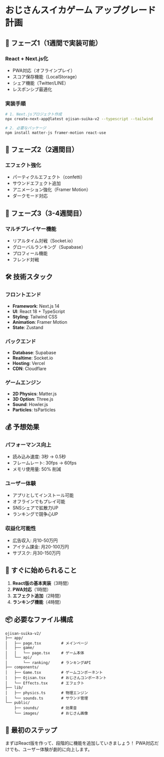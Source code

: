 # おじさんスイカゲーム アップグレード計画

## 📅 フェーズ1（1週間で実装可能）
### React + Next.js化
- PWA対応（オフラインプレイ）
- スコア保存機能（LocalStorage）
- シェア機能（Twitter/LINE）
- レスポンシブ最適化

### 実装手順
```bash
# 1. Next.jsプロジェクト作成
npx create-next-app@latest ojisan-suika-v2 --typescript --tailwind

# 2. 必要なパッケージ
npm install matter-js framer-motion react-use
```

## 📅 フェーズ2（2週間目）
### エフェクト強化
- パーティクルエフェクト（confetti）
- サウンドエフェクト追加
- アニメーション強化（Framer Motion）
- ダークモード対応

## 📅 フェーズ3（3-4週間目）
### マルチプレイヤー機能
- リアルタイム対戦（Socket.io）
- グローバルランキング（Supabase）
- プロフィール機能
- フレンド対戦

## 🛠️ 技術スタック

### フロントエンド
- **Framework**: Next.js 14
- **UI**: React 18 + TypeScript
- **Styling**: Tailwind CSS
- **Animation**: Framer Motion
- **State**: Zustand

### バックエンド
- **Database**: Supabase
- **Realtime**: Socket.io
- **Hosting**: Vercel
- **CDN**: Cloudflare

### ゲームエンジン
- **2D Physics**: Matter.js
- **3D Option**: Three.js
- **Sound**: Howler.js
- **Particles**: tsParticles

## 💰 予想効果

### パフォーマンス向上
- 読み込み速度: 3秒 → 0.5秒
- フレームレート: 30fps → 60fps
- メモリ使用量: 50% 削減

### ユーザー体験
- アプリとしてインストール可能
- オフラインでもプレイ可能
- SNSシェアで拡散力UP
- ランキングで競争心UP

### 収益化可能性
- 広告収入: 月10-50万円
- アイテム課金: 月20-100万円
- サブスク: 月30-150万円

## 🚀 すぐに始められること

1. **React版の基本実装**（3時間）
2. **PWA対応**（1時間）
3. **エフェクト追加**（2時間）
4. **ランキング機能**（4時間）

## 📦 必要なファイル構成

```
ojisan-suika-v2/
├── app/
│   ├── page.tsx         # メインページ
│   ├── game/
│   │   └── page.tsx     # ゲーム本体
│   └── api/
│       └── ranking/     # ランキングAPI
├── components/
│   ├── Game.tsx         # ゲームコンポーネント
│   ├── Ojisan.tsx       # おじさんコンポーネント
│   └── Effects.tsx      # エフェクト
├── lib/
│   ├── physics.ts       # 物理エンジン
│   └── sounds.ts        # サウンド管理
└── public/
    ├── sounds/          # 効果音
    └── images/          # おじさん画像
```

## 🎯 最初のステップ

まずはReact版を作って、段階的に機能を追加していきましょう！
PWA対応だけでも、ユーザー体験が劇的に向上します。
